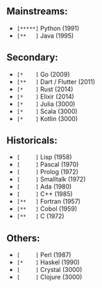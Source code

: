 ## Mainstreams:
- `[*****]` Python (1991)
- `[**   ]` Java (1995)

## Secondary:
- `[*    ]` Go (2009)
- `[**   ]` Dart / Flutter (2011)
- `[*    ]` Rust (2014)
- `[*    ]` Elixir (2014)
- `[*    ]` Julia (3000)
- `[*    ]` Scala (3000)
- `[*    ]` Kotlin (3000)

## Historicals:
- `[     ]` Lisp (1958)
- `[     ]` Pascal (1970)
- `[     ]` Prolog (1972)
- `[     ]` Smalltalk (1972)
- `[     ]` Ada (1980)
- `[     ]` C++ (1985)
- `[**   ]` Fortran (1957)
- `[**   ]` Cobol (1959)
- `[**   ]` C (1972)

## Others:
- `[     ]` Perl (1987)
- `[*    ]` Haskel (1990)
- `[     ]` Crystal (3000)
- `[     ]` Clojure (3000)
